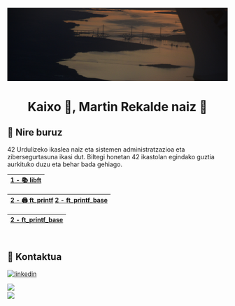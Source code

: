 ![Logo](https://github.com/MartinRekalde/MartinRekalde/blob/main/DSC_0340Recortado.JPG)



<h1 align="center">Kaixo 👋, Martin Rekalde naiz 🦆</h1>

## 🚀 Nire buruz
42 Urdulizeko ikaslea naiz eta sistemen administratzazioa eta zibersegurtasuna ikasi dut.
Biltegi honetan 42 ikastolan egindako guztia aurkituko duzu eta behar bada gehiago.
<br>

| [1 - 📚 libft](https://github.com/MartinRekalde/Libft) |
|:--|

| [2 - 🖨 ft_printf](https://github.com/MartinRekalde/ft_printf) [2 - ft_printf_base](https://github.com/MartinRekalde/ft_printf_base) |
|:--|

| [2 - ft_printf_base](https://github.com/MartinRekalde/ft_printf_base) |
|:--|
<br>

## 🔗 Kontaktua
[![linkedin](https://img.shields.io/badge/linkedin-0A66C2?style=for-the-badge&logo=linkedin&logoColor=white)](https://www.linkedin.com/in/martin-rekalde/)

![](https://github-readme-streak-stats.herokuapp.com/?user=MartinRekalde&theme=dark&hide_border=false)<br/>
![](https://github-readme-stats.vercel.app/api/top-langs/?username=MartinRekalde&theme=dark&hide_border=false&include_all_commits=false&count_private=false&layout=compact)
